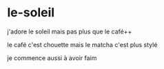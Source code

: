 # le-soleil
j'adore le soleil mais pas plus que le café++

le café c'est chouette mais le matcha c'est plus stylé

je commence aussi à avoir faim
